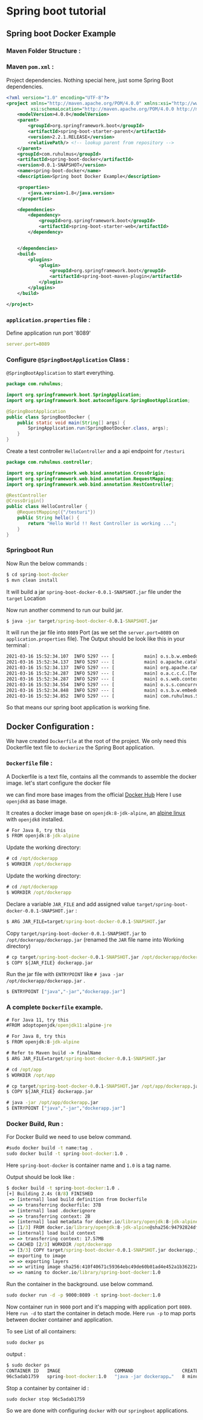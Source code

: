 # Spring boot tutorial

## Spring boot Docker Example

### Maven Folder Structure :


### Maven `pom.xml` :
Project dependencies. Nothing special here, just some Spring Boot dependencies.

```xml
<?xml version="1.0" encoding="UTF-8"?>
<project xmlns="http://maven.apache.org/POM/4.0.0" xmlns:xsi="http://www.w3.org/2001/XMLSchema-instance"
         xsi:schemaLocation="http://maven.apache.org/POM/4.0.0 http://maven.apache.org/xsd/maven-4.0.0.xsd">
    <modelVersion>4.0.0</modelVersion>
    <parent>
        <groupId>org.springframework.boot</groupId>
        <artifactId>spring-boot-starter-parent</artifactId>
        <version>2.2.1.RELEASE</version>
        <relativePath/> <!-- lookup parent from repository -->
    </parent>
    <groupId>com.ruhulmus</groupId>
    <artifactId>spring-boot-docker</artifactId>
    <version>0.0.1-SNAPSHOT</version>
    <name>spring-boot-docker</name>
    <description>Spring boot Docker Example</description>

    <properties>
        <java.version>1.8</java.version>
    </properties>

    <dependencies>
        <dependency>
            <groupId>org.springframework.boot</groupId>
            <artifactId>spring-boot-starter-web</artifactId>
        </dependency>


    </dependencies>
    <build>
        <plugins>
            <plugin>
                <groupId>org.springframework.boot</groupId>
                <artifactId>spring-boot-maven-plugin</artifactId>
            </plugin>
        </plugins>
    </build>

</project>
```
 ### `application.properties` file : 
Define application run port '8089'

 ```yml
server.port=8089
 ```
### Configure `@SpringBootApplication` Class :
`@SpringBootApplication` to start everything.

```java
package com.ruhulmus;

import org.springframework.boot.SpringApplication;
import org.springframework.boot.autoconfigure.SpringBootApplication;

@SpringBootApplication
public class SpringBootDocker {
    public static void main(String[] args) {
        SpringApplication.run(SpringBootDocker.class, args);
    }
}
```

Create a test controller `HelloController` and a api endpoint for `/testuri` 

```java
package com.ruhulmus.controller;

import org.springframework.web.bind.annotation.CrossOrigin;
import org.springframework.web.bind.annotation.RequestMapping;
import org.springframework.web.bind.annotation.RestController;

@RestController
@CrossOrigin()
public class HelloController {
    @RequestMapping({"/testuri"})
    public String hello() {
        return "Hello World !! Rest Controller is working ...";
    }
}
```

### **Springboot Run**
Now Run the below commands :

```cmd
$ cd spring-boot-docker
$ mvn clean install
```
It will build a jar `spring-boot-docker-0.0.1-SNAPSHOT.jar` file under the `target` Location

Now run another commend to run our build jar.
```cmd
$ java -jar target/spring-boot-docker-0.0.1-SNAPSHOT.jar
```
It will run the jar file into `8089` Port (as we set the `server.port=8089` on `application.properties` file). The Output should be look like this in your terminal :
```cmd
2021-03-16 15:52:34.107  INFO 5297 --- [           main] o.s.b.w.embedded.tomcat.TomcatWebServer  : Tomcat initialized with port(s): 8089 (http)
2021-03-16 15:52:34.137  INFO 5297 --- [           main] o.apache.catalina.core.StandardService   : Starting service [Tomcat]
2021-03-16 15:52:34.137  INFO 5297 --- [           main] org.apache.catalina.core.StandardEngine  : Starting Servlet engine: [Apache Tomcat/9.0.27]
2021-03-16 15:52:34.287  INFO 5297 --- [           main] o.a.c.c.C.[Tomcat].[localhost].[/]       : Initializing Spring embedded WebApplicationContext
2021-03-16 15:52:34.287  INFO 5297 --- [           main] o.s.web.context.ContextLoader            : Root WebApplicationContext: initialization completed in 1907 ms
2021-03-16 15:52:34.554  INFO 5297 --- [           main] o.s.s.concurrent.ThreadPoolTaskExecutor  : Initializing ExecutorService 'applicationTaskExecutor'
2021-03-16 15:52:34.848  INFO 5297 --- [           main] o.s.b.w.embedded.tomcat.TomcatWebServer  : Tomcat started on port(s): 8089 (http) with context path ''
2021-03-16 15:52:34.852  INFO 5297 --- [           main] com.ruhulmus.SpringBootDocker            : Started SpringBootDocker in 4.027 seconds (JVM running for 5.352)
```
So that means our spring boot application is working fine.

## Docker Configuration :
We have created `Dockerfile` at the root of the project.
We only need this Dockerfile text file to `dockerize` the Spring Boot application.

### `Dockerfile` file :
A Dockerfile is a text file, contains all the commands to assemble the docker image. let's start configure the docker file
 
we can find more base images from the official [Docker Hub](https://hub.docker.com/u/adoptopenjdk)
Here I use `openjdk8` as base image.

It creates a docker image base on `openjdk:8-jdk-alpine`, an [alpine linux](https://alpinelinux.org/) with `openjdk8` installed.

```cmd
# For Java 8, try this
$ FROM openjdk:8-jdk-alpine
```
Update the working directory:
```cmd
# cd /opt/dockerapp
$ WORKDIR /opt/dockerapp
```
Update the working directory:
```cmd
# cd /opt/dockerapp
$ WORKDIR /opt/dockerapp
```
Declare a variable `JAR_FILE` and add assigned value `target/spring-boot-docker-0.0.1-SNAPSHOT.jar` :
```cmd
$ ARG JAR_FILE=target/spring-boot-docker-0.0.1-SNAPSHOT.jar
```
Copy `target/spring-boot-docker-0.0.1-SNAPSHOT.jar` to `/opt/dockerapp/dockerapp.jar` (renamed the `JAR` file name into Working directory)
```cmd
# cp target/spring-boot-docker-0.0.1-SNAPSHOT.jar /opt/dockerapp/dockerapp.jar
$ COPY ${JAR_FILE} dockerapp.jar
```
Run the jar file with `ENTRYPOINT` like `# java -jar /opt/dockerapp/dockerapp.jar` .

```cmd
$ ENTRYPOINT ["java","-jar","dockerapp.jar"]
```

### A complete `Dockerfile` example.

```cmd
# For Java 11, try this
#FROM adoptopenjdk/openjdk11:alpine-jre

# For Java 8, try this
$ FROM openjdk:8-jdk-alpine

# Refer to Maven build -> finalName
$ ARG JAR_FILE=target/spring-boot-docker-0.0.1-SNAPSHOT.jar

# cd /opt/app
$ WORKDIR /opt/app

# cp target/spring-boot-docker-0.0.1-SNAPSHOT.jar /opt/app/dockerapp.jar
$ COPY ${JAR_FILE} dockerapp.jar

# java -jar /opt/app/dockerapp.jar
$ ENTRYPOINT ["java","-jar","dockerapp.jar"]
```
### Docker Build, Run :

For Docker Build we need to use below command.
```cmd
#sudo docker build -t name:tag .
sudo docker build -t spring-boot-docker:1.0 .
```
Here `spring-boot-docker` is container name and `1.0` is a tag name.

Output should be look like : 
```cmd
$ docker build -t spring-boot-docker:1.0 .
[+] Building 2.4s (8/8) FINISHED                                                                                                                              
 => [internal] load build definition from Dockerfile                                                                                                     0.0s
 => => transferring dockerfile: 37B                                                                                                                      0.0s
 => [internal] load .dockerignore                                                                                                                        0.0s
 => => transferring context: 2B                                                                                                                          0.0s
 => [internal] load metadata for docker.io/library/openjdk:8-jdk-alpine                                                                                  1.4s
 => [1/3] FROM docker.io/library/openjdk:8-jdk-alpine@sha256:94792824df2df33402f201713f932b58cb9de94a0cd524164a0f2283343547b3                            0.0s
 => [internal] load build context                                                                                                                        0.6s
 => => transferring context: 17.57MB                                                                                                                     0.6s
 => CACHED [2/3] WORKDIR /opt/dockerapp                                                                                                                  0.0s
 => [3/3] COPY target/spring-boot-docker-0.0.1-SNAPSHOT.jar dockerapp.jar                                                                                0.1s
 => exporting to image                                                                                                                                   0.1s
 => => exporting layers                                                                                                                                  0.1s
 => => writing image sha256:410f40671c59364ebc49de60b01ad4e452a1b36221cf945fcaed47fef6da8c0d                                                             0.0s
 => => naming to docker.io/library/spring-boot-docker:1.0
```
Run the container in the background. use below command.

```cmd
sudo docker run -d -p 9000:8089 -t spring-boot-docker:1.0
```
Now container run in `9000` port and it's mapping with application port `8089`.
Here `run -d` to start the container in detach mode.
Here `run -p` to map ports between docker container and application.


To see List of all containers:
```cmd
sudo docker ps
```
output :
```cmd
$ sudo docker ps
CONTAINER ID   IMAGE                    COMMAND                  CREATED         STATUS         PORTS                    NAMES
96c5adab1759   spring-boot-docker:1.0   "java -jar dockerapp…"   8 minutes ago   Up 8 minutes   0.0.0.0:9000->8089/tcp   cranky_kapitsa
```
Stop a container by container id :
```cmd
sudo docker stop 96c5adab1759
```

So we are done with configuring `docker` with our `springboot` applications.
